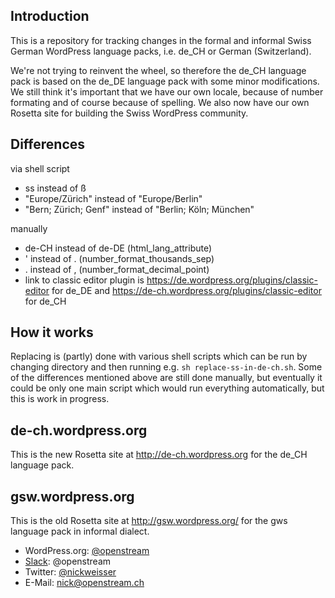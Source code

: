Introduction
------------
This is a repository for tracking changes in the formal and informal Swiss German WordPress language packs, i.e. de_CH or German (Switzerland).

We're not trying to reinvent the wheel, so therefore the de_CH language pack is based on the de_DE language pack with some minor modifications. We still think it's important that we have our own locale, because of number formating and of course because of spelling. We also now have our own Rosetta site for building the Swiss WordPress community.

Differences
-----------
via shell script
- ss instead of ß
- "Europe/Zürich" instead of "Europe/Berlin"
- "Bern; Zürich; Genf" instead of "Berlin; Köln; München"

manually
- de-CH instead of de-DE (html_lang_attribute)
- ' instead of . (number_format_thousands_sep)
- . instead of , (number_format_decimal_point)
- link to classic editor plugin is https://de.wordpress.org/plugins/classic-editor for de_DE and https://de-ch.wordpress.org/plugins/classic-editor for de_CH 

How it works
-------------
Replacing is (partly) done with various shell scripts which can be run by changing directory and then running e.g. `sh replace-ss-in-de-ch.sh`. Some of the differences mentioned above are still done manually, but eventually it could be only one main script which would run everything automatically, but this is work in progress.

de-ch.wordpress.org
-------------------
This is the new Rosetta site at http://de-ch.wordpress.org for the de_CH language pack.

gsw.wordpress.org
-----------------
This is the old Rosetta site at http://gsw.wordpress.org/ for the gws language pack in informal dialect.

- WordPress.org: <a href="https://profiles.wordpress.org/openstream">@openstream</a>
- <a href="https://wordpress.slack.com/">Slack</a>: @openstream
- Twitter: <a href="https://twitter.com/nickweisser">@nickweisser</a>
- E-Mail: nick@openstream.ch
